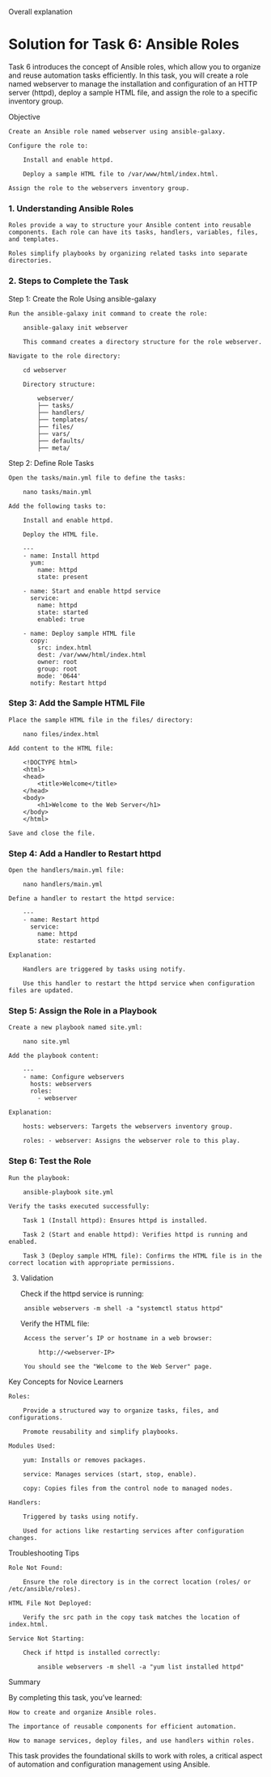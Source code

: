 Overall explanation

# Solution for Task 6: Ansible Roles

Task 6 introduces the concept of Ansible roles, which allow you to organize and reuse automation tasks efficiently. In this task, you will create a role named webserver to manage the installation and configuration of an HTTP server (httpd), deploy a sample HTML file, and assign the role to a specific inventory group.

Objective

    Create an Ansible role named webserver using ansible-galaxy.

    Configure the role to:

        Install and enable httpd.

        Deploy a sample HTML file to /var/www/html/index.html.

    Assign the role to the webservers inventory group.

### 1. Understanding Ansible Roles

    Roles provide a way to structure your Ansible content into reusable components. Each role can have its tasks, handlers, variables, files, and templates.

    Roles simplify playbooks by organizing related tasks into separate directories.

### 2. Steps to Complete the Task

Step 1: Create the Role Using ansible-galaxy

    Run the ansible-galaxy init command to create the role:

        ansible-galaxy init webserver

        This command creates a directory structure for the role webserver.

    Navigate to the role directory:

        cd webserver

        Directory structure:

            webserver/
            ├── tasks/
            ├── handlers/
            ├── templates/
            ├── files/
            ├── vars/
            ├── defaults/
            ├── meta/

Step 2: Define Role Tasks

    Open the tasks/main.yml file to define the tasks:

        nano tasks/main.yml

    Add the following tasks to:

        Install and enable httpd.

        Deploy the HTML file.

        ---
        - name: Install httpd
          yum:
            name: httpd
            state: present
         
        - name: Start and enable httpd service
          service:
            name: httpd
            state: started
            enabled: true
         
        - name: Deploy sample HTML file
          copy:
            src: index.html
            dest: /var/www/html/index.html
            owner: root
            group: root
            mode: '0644'
          notify: Restart httpd

### Step 3: Add the Sample HTML File

    Place the sample HTML file in the files/ directory:

        nano files/index.html

    Add content to the HTML file:

        <!DOCTYPE html>
        <html>
        <head>
            <title>Welcome</title>
        </head>
        <body>
            <h1>Welcome to the Web Server</h1>
        </body>
        </html>

    Save and close the file.

### Step 4: Add a Handler to Restart httpd

    Open the handlers/main.yml file:

        nano handlers/main.yml

    Define a handler to restart the httpd service:

        ---
        - name: Restart httpd
          service:
            name: httpd
            state: restarted

    Explanation:

        Handlers are triggered by tasks using notify.

        Use this handler to restart the httpd service when configuration files are updated.

### Step 5: Assign the Role in a Playbook

    Create a new playbook named site.yml:

        nano site.yml

    Add the playbook content:

        ---
        - name: Configure webservers
          hosts: webservers
          roles:
            - webserver

    Explanation:

        hosts: webservers: Targets the webservers inventory group.

        roles: - webserver: Assigns the webserver role to this play.

### Step 6: Test the Role

    Run the playbook:

        ansible-playbook site.yml

    Verify the tasks executed successfully:

        Task 1 (Install httpd): Ensures httpd is installed.

        Task 2 (Start and enable httpd): Verifies httpd is running and enabled.

        Task 3 (Deploy sample HTML file): Confirms the HTML file is in the correct location with appropriate permissions.

3. Validation

    Check if the httpd service is running:

        ansible webservers -m shell -a "systemctl status httpd"

    Verify the HTML file:

        Access the server’s IP or hostname in a web browser:

            http://<webserver-IP>

        You should see the "Welcome to the Web Server" page.

Key Concepts for Novice Learners

    Roles:

        Provide a structured way to organize tasks, files, and configurations.

        Promote reusability and simplify playbooks.

    Modules Used:

        yum: Installs or removes packages.

        service: Manages services (start, stop, enable).

        copy: Copies files from the control node to managed nodes.

    Handlers:

        Triggered by tasks using notify.

        Used for actions like restarting services after configuration changes.

Troubleshooting Tips

    Role Not Found:

        Ensure the role directory is in the correct location (roles/ or /etc/ansible/roles).

    HTML File Not Deployed:

        Verify the src path in the copy task matches the location of index.html.

    Service Not Starting:

        Check if httpd is installed correctly:

            ansible webservers -m shell -a "yum list installed httpd"

Summary

By completing this task, you’ve learned:

    How to create and organize Ansible roles.

    The importance of reusable components for efficient automation.

    How to manage services, deploy files, and use handlers within roles.

This task provides the foundational skills to work with roles, a critical aspect of automation and configuration management using Ansible.
